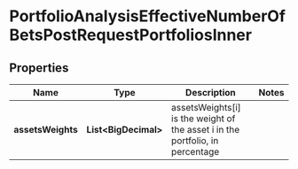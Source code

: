 

# PortfolioAnalysisEffectiveNumberOfBetsPostRequestPortfoliosInner


## Properties

| Name | Type | Description | Notes |
|------------ | ------------- | ------------- | -------------|
|**assetsWeights** | **List&lt;BigDecimal&gt;** | assetsWeights[i] is the weight of the asset i in the portfolio, in percentage |  |



